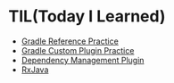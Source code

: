 # TIL(Today I Learned)

* [Gradle Reference Practice](https://github.com/insukChoi/TIL/blob/main/gradle-practice/README.md)
* [Gradle Custom Plugin Practice](https://github.com/insukChoi/TIL/tree/main/greeting-gradle-plugin)
* [Dependency Management Plugin](https://github.com/insukChoi/TIL/tree/main/dependencyManagement)
* [RxJava](https://github.com/insukChoi/TIL/blob/main/rxJava/README.md)